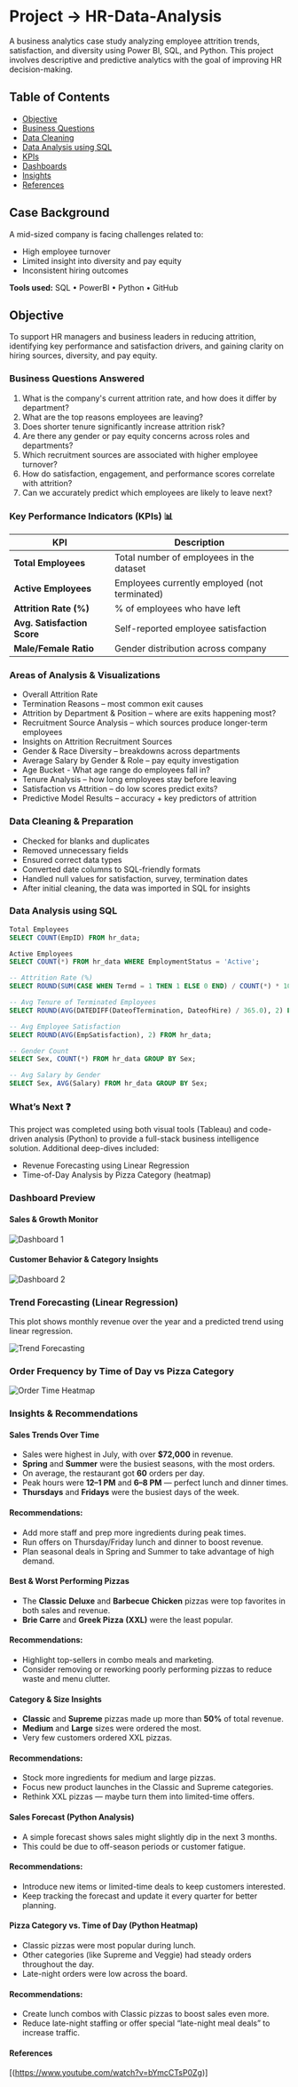 # Project -> HR-Data-Analysis
A business analytics case study analyzing employee attrition trends, satisfaction, and diversity using Power BI, SQL, and Python. This project involves descriptive and predictive analytics with the goal of improving HR decision-making.

## Table of Contents
- [Objective](#objective)
- [Business Questions](#business-questions-answered)
- [Data Cleaning](#data-cleaning--preparation)
- [Data Analysis using SQL](#data-analysis-using-sql)
- [KPIs](#key-performance-indicators-kpis)
- [Dashboards](#dashboard-preview)
- [Insights](#key-insights--recommendations)
- [References](#references)

## Case Background  
A mid-sized company is facing challenges related to:

- High employee turnover
- Limited insight into diversity and pay equity
- Inconsistent hiring outcomes
  
**Tools used:** SQL • PowerBI • Python • GitHub

## Objective
To support HR managers and business leaders in reducing attrition, identifying key performance and satisfaction drivers, and gaining clarity on hiring sources, diversity, and pay equity.

### Business Questions Answered
1. What is the company's current attrition rate, and how does it differ by department?
2. What are the top reasons employees are leaving?
3. Does shorter tenure significantly increase attrition risk?
4. Are there any gender or pay equity concerns across roles and departments?
5. Which recruitment sources are associated with higher employee turnover?
6. How do satisfaction, engagement, and performance scores correlate with attrition?
7. Can we accurately predict which employees are likely to leave next?

### Key Performance Indicators (KPIs) 📊
| KPI                                  | Description                                      |
| ------------------------------------ | ------------------------------------------------ |
| **Total Employees**                  | Total number of employees in the dataset         |
| **Active Employees**                 | Employees currently employed (not terminated)    |
| **Attrition Rate (%)**               | % of employees who have left                     |
| **Avg. Satisfaction Score**          | Self-reported employee satisfaction              |
| **Male/Female Ratio**                | Gender distribution across company               |

### Areas of Analysis & Visualizations
- Overall Attrition Rate
- Termination Reasons – most common exit causes
- Attrition by Department & Position – where are exits happening most?
- Recruitment Source Analysis – which sources produce longer-term employees
- Insights on Attrition Recruitment Sources
- Gender & Race Diversity – breakdowns across departments
- Average Salary by Gender & Role – pay equity investigation
- Age Bucket - What age range do employees fall in?
- Tenure Analysis – how long employees stay before leaving
- Satisfaction vs Attrition – do low scores predict exits?
- Predictive Model Results – accuracy + key predictors of attrition

### Data Cleaning & Preparation
- Checked for blanks and duplicates
- Removed unnecessary fields
- Ensured correct data types
- Converted date columns to SQL-friendly formats
- Handled null values for satisfaction, survey, termination dates
- After initial cleaning, the data was imported in SQL for insights

### Data Analysis using SQL
```sql
Total Employees
SELECT COUNT(EmpID) FROM hr_data;

Active Employees
SELECT COUNT(*) FROM hr_data WHERE EmploymentStatus = 'Active';

-- Attrition Rate (%)
SELECT ROUND(SUM(CASE WHEN Termd = 1 THEN 1 ELSE 0 END) / COUNT(*) * 100, 2) AS attrition_rate FROM hr_data;

-- Avg Tenure of Terminated Employees
SELECT ROUND(AVG(DATEDIFF(DateofTermination, DateofHire) / 365.0), 2) FROM hr_data WHERE Termd = 1;

-- Avg Employee Satisfaction
SELECT ROUND(AVG(EmpSatisfaction), 2) FROM hr_data;

-- Gender Count
SELECT Sex, COUNT(*) FROM hr_data GROUP BY Sex;

-- Avg Salary by Gender
SELECT Sex, AVG(Salary) FROM hr_data GROUP BY Sex;

```
 
### What’s Next ❓
This project was completed using both visual tools (Tableau) and code-driven analysis (Python) to provide a full-stack business intelligence solution.
Additional deep-dives included:
 - Revenue Forecasting using Linear Regression
 - Time-of-Day Analysis by Pizza Category (heatmap)
  
### Dashboard Preview

#### Sales & Growth Monitor
![Dashboard 1](dashboards/dashboard_main.png)

#### Customer Behavior & Category Insights
![Dashboard 2](dashboards/dashboard2.png)

### Trend Forecasting (Linear Regression)

This plot shows monthly revenue over the year and a predicted trend using linear regression.

![Trend Forecasting](python-analysis/monthly_forecast.png)


### Order Frequency by Time of Day vs Pizza Category

![Order Time Heatmap](python-analysis/heatmap_order_by_time.png)

### Insights & Recommendations

#### Sales Trends Over Time
  - Sales were highest in July, with over **$72,000** in revenue.
  - **Spring** and **Summer** were the busiest seasons, with the most orders.
  - On average, the restaurant got **60** orders per day.
  - Peak hours were **12–1 PM** and **6–8 PM** — perfect lunch and dinner times.
  - **Thursdays** and **Fridays** were the busiest days of the week.
#### Recommendations:
  - Add more staff and prep more ingredients during peak times.
  - Run offers on Thursday/Friday lunch and dinner to boost revenue.
  - Plan seasonal deals in Spring and Summer to take advantage of high demand.

#### Best & Worst Performing Pizzas
  - The **Classic** **Deluxe** and **Barbecue** **Chicken** pizzas were top favorites in both sales and revenue.
  - **Brie Carre** and **Greek Pizza** **(XXL)** were the least popular.
#### Recommendations:
  - Highlight top-sellers in combo meals and marketing.
  - Consider removing or reworking poorly performing pizzas to reduce waste and menu clutter.

#### Category & Size Insights
  - **Classic** and **Supreme** pizzas made up more than **50%** of total revenue.
  - **Medium** and **Large** sizes were ordered the most.
  - Very few customers ordered XXL pizzas.
#### Recommendations:
  - Stock more ingredients for medium and large pizzas.
  - Focus new product launches in the Classic and Supreme categories.
  - Rethink XXL pizzas — maybe turn them into limited-time offers.

#### Sales Forecast (Python Analysis)
  - A simple forecast shows sales might slightly dip in the next 3 months.
  - This could be due to off-season periods or customer fatigue.
#### Recommendations:
  - Introduce new items or limited-time deals to keep customers interested.
  - Keep tracking the forecast and update it every quarter for better planning.

#### Pizza Category vs. Time of Day (Python Heatmap)
  - Classic pizzas were most popular during lunch.
  - Other categories (like Supreme and Veggie) had steady orders throughout the day.
  - Late-night orders were low across the board.
#### Recommendations:
  - Create lunch combos with Classic pizzas to boost sales even more.
  - Reduce late-night staffing or offer special “late-night meal deals” to increase traffic.

#### References
[(https://www.youtube.com/watch?v=bYmcCTsP0Zg)]

